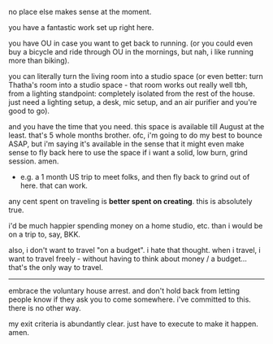 no place else makes sense at the moment.

you have a fantastic work set up right here.

you have OU in case you want to get back to running. (or you could even buy a bicycle and ride through OU in the mornings, but nah, i like running more than biking).

you can literally turn the living room into a studio space (or even better: turn Thatha's room into a studio space - that room works out really well tbh, from a lighting standpoint: completely isolated from the rest of the house. just need a lighting setup, a desk, mic setup, and an air purifier and you're good to go).

and you have the time that you need. this space is available till August at the least. that's 5 whole months brother. ofc, i'm going to do my best to bounce ASAP, but i'm saying it's available in the sense that it might even make sense to fly back here to use the space if i want a solid, low burn, grind session. amen.
- e.g. a 1 month US trip to meet folks, and then fly back to grind out of here. that can work.

any cent spent on traveling is **better spent on creating**.
this is absolutely true.

i'd be much happier spending money on a home studio, etc. than i would be on a trip to, say, BKK.

also, i don't want to travel "on a budget". i hate that thought. when i travel, i want to travel freely - without having to think about money / a budget... that's the only way to travel.

---

embrace the voluntary house arrest.
and don't hold back from letting people know if they ask you to come somewhere.
i've committed to this.
there is no other way.

my exit criteria is abundantly clear.
just have to execute to make it happen.
amen.